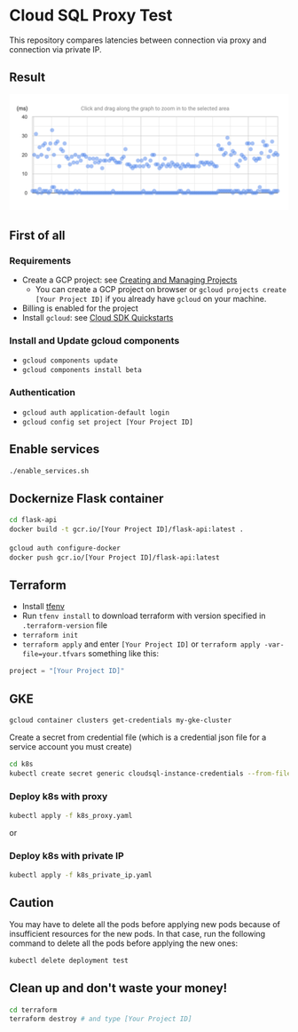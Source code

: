 # Cloud SQL Proxy Test

This repository compares latencies between connection via proxy and connection via private IP.

## Result

![proxy](./images/proxy.png)

## First of all

### Requirements

* Create a GCP project: see [Creating and Managing Projects](https://cloud.google.com/resource-manager/docs/creating-managing-projects)
  * You can create a GCP project on browser or `gcloud projects create [Your Project ID]` if you already have `gcloud` on your machine.
* Billing is enabled for the project
* Install `gcloud`: see [Cloud SDK Quickstarts](https://cloud.google.com/sdk/docs/quickstarts)

### Install and Update gcloud components

* `gcloud components update`
* `gcloud components install beta`

### Authentication

* `gcloud auth application-default login`
* `gcloud config set project [Your Project ID]`

## Enable services

```bash
./enable_services.sh
```

## Dockernize Flask container

```bash
cd flask-api
docker build -t gcr.io/[Your Project ID]/flask-api:latest .

gcloud auth configure-docker
docker push gcr.io/[Your Project ID]/flask-api:latest
```

## Terraform

* Install [tfenv](https://github.com/tfutils/tfenv)
* Run `tfenv install` to download terraform with version specified in `.terraform-version` file
* `terraform init`
* `terraform apply` and enter `[Your Project ID]` or `terraform apply -var-file=your.tfvars` something like this:

```your.tfvars
project = "[Your Project ID]"
```

## GKE

```bash
gcloud container clusters get-credentials my-gke-cluster
```

Create a secret from credential file (which is a credential json file for a service account you must create)

```bash
cd k8s
kubectl create secret generic cloudsql-instance-credentials --from-file=./credentials.json
```

### Deploy k8s with proxy

```bash
kubectl apply -f k8s_proxy.yaml
```

or

### Deploy k8s with private IP

```bash
kubectl apply -f k8s_private_ip.yaml
```

## Caution

You may have to delete all the pods before applying new pods because of insufficient resources for the new pods. In that case, run the following command to delete all the pods before applying the new ones:

```bash
kubectl delete deployment test
```

## Clean up and don't waste your money!

```bash
cd terraform
terraform destroy # and type [Your Project ID]
```
